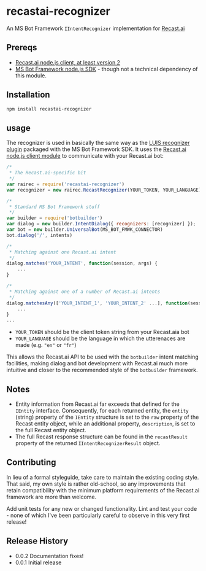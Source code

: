 recastai-recognizer
===================

An MS Bot Framework `IIntentRecognizer` implementation for [Recast.ai](https://recast.ai)

## Prereqs
* [Recast.ai node.js client, at least version 2](https://www.npmjs.com/package/recastai)
* [MS Bot Framework node.js SDK](https://www.npmjs.com/package/botbuilder) - though not a technical dependency of this module.

## Installation
```bash
npm install recastai-recognizer
```

## usage
The recognizer is used in basically the same way as the 
[LUIS recognizer plugin](https://docs.botframework.com/en-us/node/builder/guides/understanding-natural-language) 
packaged with the MS Bot Framework SDK. 
It uses the [Recast.ai node.js client module](https://www.npmjs.com/package/recastai) 
to communicate with your Recast.ai bot:
```javascript
/*
 * The Recast.ai-specific bit
 */
var rairec = require('recastai-recognizer')
var recognizer = new rairec.RecastRecognizer(YOUR_TOKEN, YOUR_LANGUAGE)

/*
 * Standard MS Bot Framework stuff
 */
var builder = require('botbuilder')
var dialog = new builder.IntentDialog({ recognizers: [recognizer] });
var bot = new builder.UniversalBot(MS_BOT_FMWK_CONNECTOR)
bot.dialog('/', intents)

/*
 * Matching against one Recast.ai intent
 */
dialog.matches('YOUR_INTENT', function(session, args) {
    ...
}

/*
 * Matching against one of a number of Recast.ai intents
 */
dialog.matchesAny(['YOUR_INTENT_1', 'YOUR_INTENT_2' ...], function(session, args) {
    ...
}
...
```

* `YOUR_TOKEN` should be the client token string from your Recast.aia bot
* `YOUR_LANGUAGE` should be the language in which the utterenaces are made (e.g. `"en"` or `"fr"`)

This allows the Recast.ai API to be used with the `botbuilder` intent 
matching facilities, making dialog and bot development with Recast.ai much 
more intuitive and closer to the recommended style of the `botbuilder` 
framework.

## Notes

* Entity information from Recast.ai far exceeds that defined for the `IEntity` interface.
  Consequently, for each returned entity, the `entity` (string) property of the `IEntity` structure is set to the `raw` property of the Recast entity object,
  while an additional property, `description`, is set to the full Recast entity object.
* The full Recast response structure can be found in the `recastResult` property of the returned `IIntentRecognizerResult` object.

## Contributing

In lieu of a formal styleguide, take care to maintain the existing coding style. That said, my own style is rather old-school, so any improvements that retain compatibility with the minimum platform requirements of the Recast.ai framework are more than welcome.

Add unit tests for any new or changed functionality. Lint and test your code - none of which I've been particularly careful to observe in this very first release! 

## Release History

* 0.0.2 Documentation fixes!
* 0.0.1 Initial release

